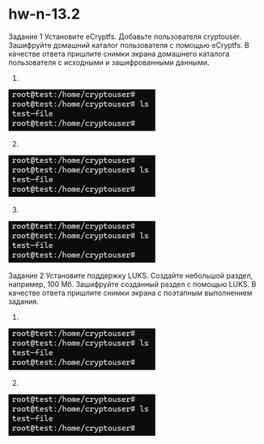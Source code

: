 # hw-n-13.2

Задание 1
Установите eCryptfs.
Добавьте пользователя cryptouser.
Зашифруйте домашний каталог пользователя с помощью eCryptfs.
В качестве ответа пришлите снимки экрана домашнего каталога пользователя с исходными и зашифрованными данными.

1.
![scr1](https://github.com/AlexandeAbel/hw-n-13.2/blob/main/img/Scr1.jpg)

2.  
![scr2](https://github.com/AlexandeAbel/hw-n-13.2/blob/main/img/Scr1.jpg)

3.
![scr3](https://github.com/AlexandeAbel/hw-n-13.2/blob/main/img/Scr1.jpg)

Задание 2
Установите поддержку LUKS.
Создайте небольшой раздел, например, 100 Мб.
Зашифруйте созданный раздел с помощью LUKS.
В качестве ответа пришлите снимки экрана с поэтапным выполнением задания.

1.
![scr4](https://github.com/AlexandeAbel/hw-n-13.2/blob/main/img/Scr1.jpg)

2.
![scr5](https://github.com/AlexandeAbel/hw-n-13.2/blob/main/img/Scr1.jpg)